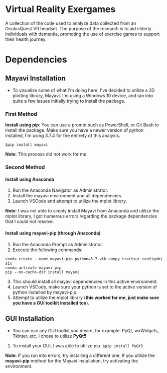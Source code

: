 # Virtual Reality Exergames
A collection of the code used to analyze data collected from an OculusQuest VR headset. The purpose of the research is to aid elderly individuals with dementia, promoting the use of exercise games to support their health journey.

# Dependencies
## Mayavi Installation
- To visualize some of what I'm doing here, I've decided to utilize a 3D plotting library, Mayavi. I'm using a Windows 10 device, and ran into quite a few issues initially trying to install the package.

### First Method
**Install using pip**: You can use a prompt such as PowerShell, or Git Bash to install the package. Make sure you have a newer version of python installed, I'm using 3.7.4 for the entirety of this analysis.

````$pip install mayavi````

**Note**: This process did not work for me

### Second Method
#### Install using Anaconda
1. Run the Anaconda Navigator as Administrator.
2. Install the mayavi environment and all dependencies.
3. Launch VSCode and attempt to utilize the mplot library.

**Note**: I was not able to simply install Mayavi from Anaconda and utilize the mplot library, I got numerous errors regarding the package dependencies that I could not resolve.

#### Install using mayavi-pip (through Anaconda)
1. Run the Anaconda Prompt as Administrator.
2. Execute the following commands:
````
conda create --name mayavi-pip python=3.7 vtk numpy traitsui configobj six
conda activate mayavi-pip
pip --no-cache-dir install mayavi
````
3. This should install all mayavi dependencies in this active environment.
4. Launch VSCode, make sure your python is set to the active version of python installed by mayavi-pip.
5. Attempt to utilize the mplot library (**this worked for me, just make sure you have a GUI toolkit installed too**).

## GUI Installation
- You can use any GUI toolkit you desire, for example: PyQt, wxWidgets, Tkinter, etc. I chose to utilize **PyQt5**
1. To install your GUI, I was able to utilize pip.
````$pip install PyQt5````

**Note**: If you run into errors, try installing a different one. If you utilize the **mayavi-pip** method for the Mayavi installation, try activating the environment.
